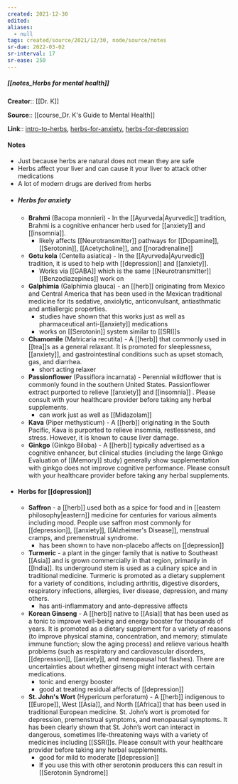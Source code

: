 ```yaml
---
created: 2021-12-30 
edited: 
aliases:
  - null
tags: created/source/2021/12/30, node/source/notes
sr-due: 2022-03-02
sr-interval: 17
sr-ease: 250
---
```


##### [[notes_Herbs for mental health]]

**Creator**:: [[Dr. K]]
 
**Source**:: [[course_Dr. K's Guide to Mental Health]]

**Link**:: [intro-to-herbs](https://coaching.healthygamer.gg/guide/lessons/intro-to-herbs), [herbs-for-anxiety](https://coaching.healthygamer.gg/guide/lessons/herbs-for-anxiety), [herbs-for-depression](https://coaching.healthygamer.gg/guide/lessons/herbs-for-depression)

#### Notes 
- Just because herbs are natural does not mean they are safe
- Herbs affect your liver and can cause it your liver to attack other medications
- A lot of modern drugs are derived from herbs
- ##### Herbs for anxiety
	- **Brahmi** (Bacopa monnieri) - In the [[Ayurveda|Ayurvedic]] tradition, Brahmi is a cognitive enhancer herb used for [[anxiety]] and [[insomnia]]. 
		- likely affects [[Neurotransmitter]] pathways for [[Dopamine]], [[Serotonin]], [[Acetycholine]], and [[noradrenaline]]
	- **Gotu kola** (Centella asiatica) - In the [[Ayurveda|Ayurvedic]] tradition, it is used to help with [[depression]] and [[anxiety]]. 
		- Works via [[GABA]] which is the same [[Neurotransmitter]] [[Benzodiazepines]] work on
	- **Galphimia** (Galphimia glauca) - an [[herb]] originating from Mexico and Central America that has been used in the Mexican traditional medicine for its sedative, anxiolytic, anticonvulsant, antiasthmatic and antiallergic properties. 
		- studies have shown that this works just as well as pharmaceutical anti-[[anxiety]] medications
		- works on [[Serotonin]] system similar to [[SRI]]s
	- **Chamomile** (Matricaria recutita) - A [[herb]] that commonly used in [[tea]]s as a general relaxant. It is promoted for sleeplessness, [[anxiety]], and gastrointestinal conditions such as upset stomach, gas, and diarrhea. 
		- short acting relaxer
	- **Passionflower** (Passiflora incarnata) - Perennial wildflower that is commonly found in the southern United States. Passionflower extract purported to relieve [[anxiety]] and [[insomnia]] . Please consult with your healthcare provider before taking any herbal supplements.
		- can work just as well as [[Midazolam]]
	- **Kava** (Piper methysticum) - A [[herb]] originating in the South Pacific, Kava is purported to relieve insomnia, restlessness, and stress. However, it is known to cause liver damage. 
	- **Ginkgo** (Ginkgo Biloba) - A [[herb]] typically advertised as a cognitive enhancer, but clinical studies (including the large Ginkgo Evaluation of [[Memory]] study) generally show supplementation with ginkgo does not improve cognitive performance. Please consult with your healthcare provider before taking any herbal supplements.
- #### Herbs for [[depression]]
	- **Saffron** -  a [[herb]] used both as a spice for food and in [[eastern philosophy|eastern]] medicine for centuries for various ailments including mood. People use saffron most commonly for [[depression]], [[anxiety]], [[Alzheimer's Disease]], menstrual cramps, and premenstrual syndrome. 
		- has been shown to have non-placebo affects on [[depression]]
	- **Turmeric** - a plant in the ginger family that is native to Southeast [[Asia]] and is grown commercially in that region, primarily in [[India]]. Its underground stem is used as a culinary spice and in traditional medicine. Turmeric is promoted as a dietary supplement for a variety of conditions, including arthritis, digestive disorders, respiratory infections, allergies, liver disease, depression, and many others. 
		- has anti-inflammatory and anto-depressive affects
	- **Korean Ginseng** - A [[herb]] native to [[Asia]] that has been used as a tonic to improve well-being and energy booster for thousands of years. It is promoted as a dietary supplement for a variety of reasons (to improve physical stamina, concentration, and memory; stimulate immune function; slow the aging process) and relieve various health problems (such as respiratory and cardiovascular disorders, [[depression]], [[anxiety]], and menopausal hot flashes). There are uncertainties about whether ginseng might interact with certain medications. 
		- tonic and energy booster
		- good at treating residual affects of [[depression]]
	- **St. John's Wort** (Hypericum perforatum) -  A [[herb]] indigenous to [[Europe]], West [[Asia]], and North [[Africa]] that has been used in traditional European medicine. St. John’s wort is promoted for depression, premenstrual symptoms, and menopausal symptoms. It has been clearly shown that St. John’s wort can interact in dangerous, sometimes life-threatening ways with a variety of medicines including [[SSRI]]s. Please consult with your healthcare provider before taking any herbal supplements.
		- good for mild to moderate [[depression]]
		- If you use this with other serotonin producers this can result in [[Serotonin Syndrome]]
